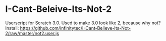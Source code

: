 # I-Cant-Beleive-Its-Not-2
Userscript for Scratch 3.0.
Used to make 3.0 look like 2, because why not?
Install: <https://github.com/infinitytec/I-Cant-Believe-Its-Not-2/raw/master/not2.user.js>
